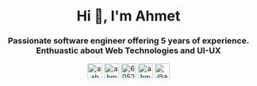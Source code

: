 <h1 align="center">Hi 👋, I'm Ahmet</h1>
<h3 align="center">Passionate software engineer offering 5 years of experience. Enthuastic about Web Technologies and UI-UX</h3>


<p align="center">
  <a href="https://twitter.com/aahmeturganci" target="blank"><img align="center" src="https://cdn.jsdelivr.net/npm/simple-icons@3.0.1/icons/twitter.svg" alt="aahmeturganci" height="30" width="30" /></a>
  <a href="https://linkedin.com/in/ahmet-urganci" target="blank"><img align="center" src="https://cdn.jsdelivr.net/npm/simple-icons@3.0.1/icons/linkedin.svg" alt="ahmet-urganci" height="30" width="30" /></a>
  <a href="https://stackoverflow.com/users/6052427" target="blank"><img align="center" src="https://cdn.jsdelivr.net/npm/simple-icons@3.0.1/icons/stackoverflow.svg" alt="6052427" height="30" width="30" /></a>
  <a href="https://dribbble.com/ahmeturganci" target="blank"><img align="center" src="https://cdn.jsdelivr.net/npm/simple-icons@3.0.1/icons/dribbble.svg" alt="ahmeturganci" height="30" width="30" /></a>
  <a href="https://medium.com/@ahmeturganci" target="blank"><img align="center" src="https://cdn.jsdelivr.net/npm/simple-icons@3.0.1/icons/medium.svg" alt="@ahmeturganci" height="30" width="30" /></a>
</p>
